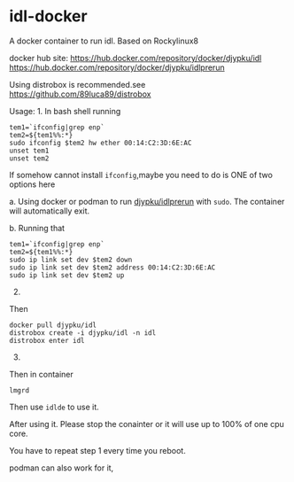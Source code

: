# idl-docker
A docker container to run idl. Based on Rockylinux8

docker hub site:
https://hub.docker.com/repository/docker/djypku/idl
https://hub.docker.com/repository/docker/djypku/idlprerun

Using distrobox is recommended.see
https://github.com/89luca89/distrobox


Usage:
1.
In bash shell running

```
tem1=`ifconfig|grep enp`
tem2=${tem1%%:*}
sudo ifconfig $tem2 hw ether 00:14:C2:3D:6E:AC
unset tem1
unset tem2
```
If somehow cannot install `ifconfig`,maybe you need to do is ONE of two options here

a. Using docker or podman to run [djypku/idlprerun](https://hub.docker.com/repository/docker/djypku/idlprerun) with `sudo`. The container will automatically exit.

b. Running that
```
tem1=`ifconfig|grep enp`
tem2=${tem1%%:*}
sudo ip link set dev $tem2 down
sudo ip link set dev $tem2 address 00:14:C2:3D:6E:AC
sudo ip link set dev $tem2 up
```
2.
Then
```
docker pull djypku/idl
distrobox create -i djypku/idl -n idl
distrobox enter idl
```
3.
Then in container
```
lmgrd
```
Then use `idlde` to use it.

After using it. Please stop the conainter or it will use up to 100% of one cpu core.

You have to repeat step 1 every time you reboot.

podman can also work for it,

